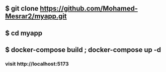 ## $ git clone https://github.com/Mohamed-Mesrar2/myapp.git
## $ cd myapp 
## $  docker-compose build ; docker-compose up -d 

### visit http://localhost:5173